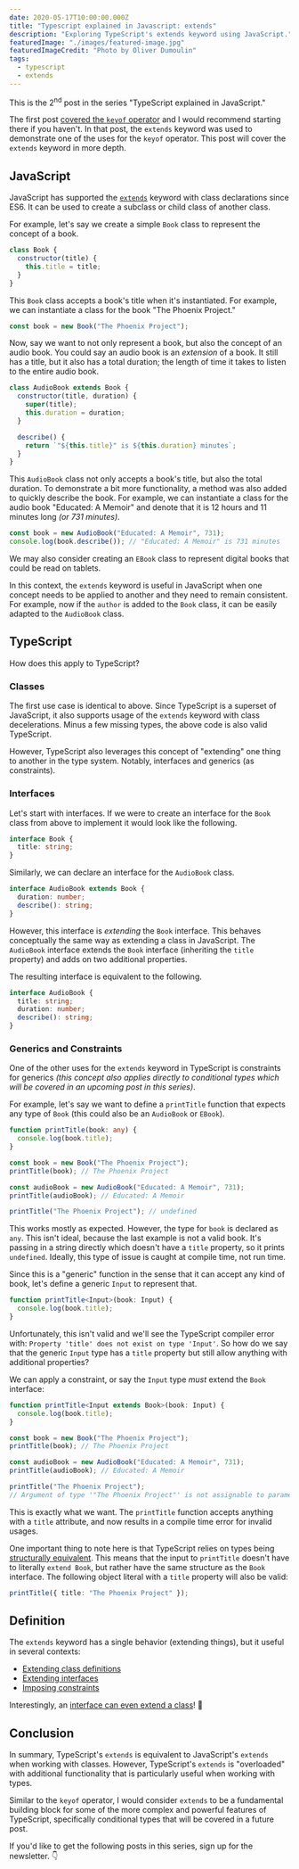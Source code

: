 ```yaml
---
date: 2020-05-17T10:00:00.000Z
title: "Typescript explained in Javascript: extends"
description: "Exploring TypeScript's extends keyword using JavaScript."
featuredImage: "./images/featured-image.jpg"
featuredImageCredit: "Photo by Oliver Dumoulin"
tags:
  - typescript
  - extends
---
```


This is the 2<sup>nd</sup> post in the series "TypeScript explained in
JavaScript."

The first post [covered the `keyof` operator](/typescript-explained-in-javascript-keyof/)
and I would recommend starting there if you haven't. In that post, the `extends`
keyword was used to demonstrate one of the uses for the `keyof` operator. This
post will cover the `extends` keyword in more depth.

## JavaScript

JavaScript has supported the
[`extends`](https://developer.mozilla.org/en-US/docs/Web/JavaScript/Reference/Classes/extends)
keyword with class declarations since ES6. It can be used to create a subclass
or child class of another class.

For example, let's say we create a simple `Book` class to represent the concept
of a book.

```javascript
class Book {
  constructor(title) {
    this.title = title;
  }
}
```

This `Book` class accepts a book's title when it's instantiated. For example,
we can instantiate a class for the book "The Phoenix Project."

```javascript
const book = new Book("The Phoenix Project");
```

Now, say we want to not only represent a book, but also the concept of an audio
book. You could say an audio book is an _extension_ of a book. It still has a
title, but it also has a total duration; the length of time it takes to listen
to the entire audio book.

```javascript
class AudioBook extends Book {
  constructor(title, duration) {
    super(title);
    this.duration = duration;
  }

  describe() {
    return `"${this.title}" is ${this.duration} minutes`;
  }
}
```

This `AudioBook` class not only accepts a book's title, but also the total
duration. To demonstrate a bit more functionality, a method was also
added to quickly describe the book. For example, we can instantiate a class for
the audio book "Educated: A Memoir" and denote that it is 12 hours and 11 minutes
long _(or 731 minutes)_.

```javascript
const book = new AudioBook("Educated: A Memoir", 731);
console.log(book.describe()); // "Educated: A Memoir" is 731 minutes
```

We may also consider creating an `EBook` class to represent digital books that
could be read on tablets.

In this context, the `extends` keyword is useful in JavaScript when one concept
needs to be applied to another and they need to remain consistent. For example,
now if the `author` is added to the `Book` class, it can be easily adapted to the
`AudioBook` class.

## TypeScript

How does this apply to TypeScript?

### Classes

The first use case is identical to above. Since TypeScript is a superset of
JavaScript, it also supports usage of the `extends` keyword with class
decelerations. Minus a few missing types, the above code is also valid TypeScript.

However, TypeScript also leverages this concept of "extending" one thing to
another in the type system. Notably, interfaces and generics (as constraints).

### Interfaces

Let's start with interfaces. If we were to create an interface for the `Book`
class from above to implement it would look like the following.

```typescript
interface Book {
  title: string;
}
```

Similarly, we can declare an interface for the `AudioBook` class.

```typescript
interface AudioBook extends Book {
  duration: number;
  describe(): string;
}
```

However, this interface is _extending_ the `Book` interface. This behaves
conceptually the same way as extending a class in JavaScript. The `AudioBook`
interface extends the `Book` interface (inheriting the `title` property) and adds on
two additional properties.

The resulting interface is equivalent to the following.

```typescript
interface AudioBook {
  title: string;
  duration: number;
  describe(): string;
}
```

### Generics and Constraints

One of the other uses for the `extends` keyword in TypeScript is constraints
for generics _(this concept also applies directly to conditional types which
will be covered in an upcoming post in this series)_.

For example, let's say we want to define a `printTitle` function that expects
any type of `Book` (this could also be an `AudioBook` or `EBook`).

```typescript
function printTitle(book: any) {
  console.log(book.title);
}

const book = new Book("The Phoenix Project");
printTitle(book); // The Phoenix Project

const audioBook = new AudioBook("Educated: A Memoir", 731);
printTitle(audioBook); // Educated: A Memoir

printTitle("The Phoenix Project"); // undefined
```

This works mostly as expected. However, the type for `book` is declared as `any`.
This isn't ideal, because the last example is not a valid book. It's passing
in a string directly which doesn't have a `title` property, so it prints
`undefined`. Ideally, this type of issue is caught at compile time, not run
time.

Since this is a "generic" function in the sense that it can accept any
kind of book, let's define a generic `Input` to represent that.

```typescript
function printTitle<Input>(book: Input) {
  console.log(book.title);
}
```

Unfortunately, this isn't valid and we'll see the TypeScript compiler error with:
`Property 'title' does not exist on type 'Input'`. So how do we say that the
generic `Input` type has a `title` property but still allow anything with
additional properties?

We can apply a constraint, or say the `Input` type _must_ extend the `Book`
interface:

```typescript
function printTitle<Input extends Book>(book: Input) {
  console.log(book.title);
}

const book = new Book("The Phoenix Project");
printTitle(book); // The Phoenix Project

const audioBook = new AudioBook("Educated: A Memoir", 731);
printTitle(audioBook); // Educated: A Memoir

printTitle("The Phoenix Project");
// Argument of type '"The Phoenix Project"' is not assignable to parameter of type 'Book'
```

This is exactly what we want. The `printTitle` function accepts anything with a
`title` attribute, and now results in a compile time error for invalid usages.

One important thing to note here is that TypeScript relies on types being
[structurally equivalent](https://www.typescriptlang.org/docs/handbook/type-compatibility.html).
This means that the input to `printTitle` doesn't have to literally `extend Book`,
but rather have the same structure as the `Book` interface. The following
object literal with a `title` property will also be valid:

```typescript
printTitle({ title: "The Phoenix Project" });
```

## Definition

The `extends` keyword has a single behavior (extending things), but it useful in
several contexts:

- [Extending class definitions](https://www.typescriptlang.org/docs/handbook/classes.html#inheritance)
- [Extending interfaces](https://www.typescriptlang.org/docs/handbook/interfaces.html#extending-interfaces)
- [Imposing constraints](https://www.typescriptlang.org/docs/handbook/generics.html#generic-constraints)

Interestingly, an [interface can even extend a class](https://www.typescriptlang.org/docs/handbook/interfaces.html#interfaces-extending-classes)! 🤯

## Conclusion

In summary, TypeScript's `extends` is equivalent to JavaScript's `extends` when
working with classes. However, TypeScript's `extends` is "overloaded" with
additional functionality that is particularly useful when working with types.

Similar to the `keyof` operator, I would consider `extends` to be a fundamental
building block for some of the more complex and powerful features of TypeScript,
specifically conditional types that will be covered in a future post.

If you'd like to get the following posts in this series, sign up for the
newsletter. 👇
